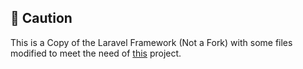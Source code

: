 ## 📛 Caution
This is a Copy of the Laravel Framework (Not a Fork) with some files modified to meet the need of [this](https://github.com/bosunski/xeviant-framework) project.
